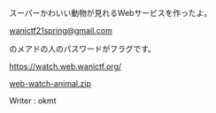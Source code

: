スーパーかわいい動物が見れるWebサービスを作ったよ。

wanictf21spring@gmail.com

のメアドの人のパスワードがフラグです。

https://watch.web.wanictf.org/

[web-watch-animal.zip](https://score.wanictf.org/storage/vgytucbfsin9ocpx5vmla2mmaokd09nt/web-watch-animal.zip)

Writer : okmt
